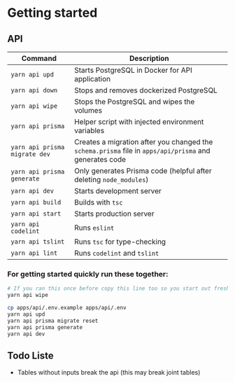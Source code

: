 # Getting started

## **API**

| Command                       | Description                                                                                            |
| ----------------------------- | ------------------------------------------------------------------------------------------------------ |
| `yarn api upd`                | Starts PostgreSQL in Docker for API application                                                        |
| `yarn api down`               | Stops and removes dockerized PostgreSQL                                                                |
| `yarn api wipe`               | Stops the PostgreSQL and wipes the volumes                                                             |
| `yarn api prisma`             | Helper script with injected environment variables                                                      |
| `yarn api prisma migrate dev` | Creates a migration after you changed the `schema.prisma` file in `apps/api/prisma` and generates code |
| `yarn api prisma generate`    | Only generates Prisma code (helpful after deleting `node_modules`)                                     |
| `yarn api dev`                | Starts development server                                                                              |
| `yarn api build`              | Builds with `tsc`                                                                                      |
| `yarn api start`              | Starts production server                                                                               |
| `yarn api codelint`           | Runs `eslint`                                                                                          |
| `yarn api tslint`             | Runs `tsc` for type-checking                                                                           |
| `yarn api lint`               | Runs `codelint` and `tslint`                                                                           |

### **For getting started quickly run these together:**

```bash
# If you ran this once before copy this line too so you start out fresh
yarn api wipe

cp apps/api/.env.example apps/api/.env
yarn api upd
yarn api prisma migrate reset
yarn api prisma generate
yarn api dev
```

## Todo Liste

- Tables without inputs break the api (this may break joint tables)
